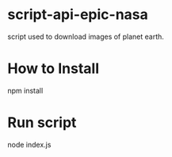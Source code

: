 # script-api-epic-nasa
script used to download images of planet earth.


# How to Install

npm install

# Run script

node index.js
